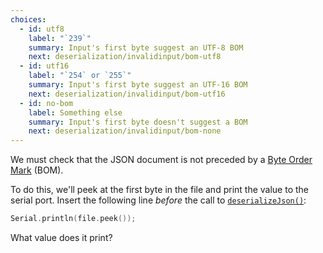 ```yaml
---
choices:
  - id: utf8
    label: "`239`"
    summary: Input's first byte suggest an UTF-8 BOM
    next: deserialization/invalidinput/bom-utf8
  - id: utf16
    label: "`254` or `255`"
    summary: Input's first byte suggest an UTF-16 BOM
    next: deserialization/invalidinput/bom-utf16
  - id: no-bom
    label: Something else
    summary: Input's first byte doesn't suggest a BOM
    next: deserialization/invalidinput/bom-none
---
```


We must check that the JSON document is not preceded by a [Byte Order Mark](https://en.wikipedia.org/wiki/Byte_order_mark) (BOM).

To do this, we'll peek at the first byte in the file and print the value to the serial port. Insert the following line *before* the call to [`deserializeJson()`](/v6/api/json/deserializejson/):

```c++
Serial.println(file.peek());
```

What value does it print?